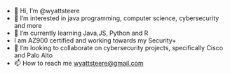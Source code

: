 - 👋 Hi, I’m @wyattsteere
- 👀 I’m interested in java programming, computer science, cybersecurity and more
- 🌱 I’m currently learning Java,JS, Python and R 
-    I am AZ900 certified and working towards my Security+
- 💞️ I’m looking to collaborate on cybersecurity projects, specifically Cisco and Palo Alto 
- 📫 How to reach me wyattsteere@gmail.com

<!---
wyattsteere/wyattsteere is a ✨ special ✨ repository because its `README.md` (this file) appears on your GitHub profile.
You can click the Preview link to take a look at your changes.
--->
